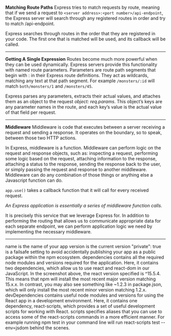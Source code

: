 **Matching Route Paths**
Express tries to match requests by route, meaning that if we send a request to `<server address>:<port number>/api-endpoint`, the Express server will search through any registered routes in order and try to match /api-endpoint.

Express searches through routes in the order that they are registered in your code. The first one that is matched will be used, and its callback will be called.

***

**Getting A Single Expression**
Routes become much more powerful when they can be used dynamically. Express servers provide this functionality with named route parameters. Parameters are route path segments that begin with : in their Express route definitions. They act as wildcards, matching any text at that path segment. For example `/monsters/:id` will match `both/monsters/1` and `/monsters/45`.

Express parses any parameters, extracts their actual values, and attaches them as an object to the request _object: req.params_. This object’s keys are any parameter names in the route, and each key’s value is the actual value of that field per request.

***

**Middleware**
Middleware is code that executes between a server receiving a request and sending a response. It operates on the boundary, so to speak, between those two HTTP actions.

In Express, middleware is a function. Middleware can perform logic on the request and response objects, such as: inspecting a request, performing some logic based on the request, attaching information to the response, attaching a status to the response, sending the response back to the user, or simply passing the request and response to another middleware. Middleware can do any combination of those things or anything else a Javascript function can do.

`app.use()` takes a callback function that it will call for every received request. 

_An Express application is essentially a series of middleware function calls._

It is precisely this service that we leverage Express for. In addition to performing the routing that allows us to communicate appropriate data for each separate endpoint, we can perform application logic we need by implementing the necessary middleware.

***


name is the name of your app
version is the current version
"private": true is a failsafe setting to avoid accidentally publishing your app as a public package within the npm ecosystem.
dependencies contains all the required node modules and versions required for the application. Here, it contains two dependencies, which allow us to use react and react-dom in our JavaScript. In the screenshot above, the react version specified is ^15.5.4. This means that npm will install the most recent major version matching 15.x.x. In contrast, you may also see something like ~1.2.3 in package.json, which will only install the most recent minor version matching 1.2.x.
devDependencies contains useful node modules and versions for using the React app in a development environment. Here, it contains one dependency, react-scripts, which provides a set of useful development scripts for working with React.
scripts specifies aliases that you can use to access some of the react-scripts commands in a more efficient manner. For example running npm test in your command line will run react-scripts test --env=jsdom behind the scenes.